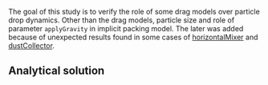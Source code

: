 The goal of this study is to verify the role of some drag models over particle drop dynamics. Other than the drag models, particle size and role of parameter `applyGravity` in implicit packing model. The later was added because of unexpected results found in some cases of [horizontalMixer](horizontalMixer) and [dustCollector](dustCollector).

## Analytical solution

